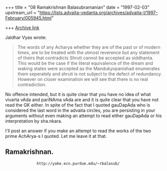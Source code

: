 +++
title = "08 Ramakrishnan Balasubramanian"
date = "1997-02-03"
upstream_url = "https://lists.advaita-vedanta.org/archives/advaita-l/1997-February/005945.html"

+++
[Archive link](https://lists.advaita-vedanta.org/archives/advaita-l/1997-February/005945.html)

Jaldhar Vyas wrote:

>The words of any Acharya whether they are of the past or of modern times,
>are to be treated with the utmost reverence but any statement of theirs
>that contradicts Shruti cannot be accepted as siddhanta.  This would be
>the case if the literal equivalence of the dream and waking states were
>accepted as the Mandukyopanishad enumerates them seperately and shruti is
>not subject to the defect of redundancy.  However on closer examination we
>will see  that there is no real contradiction.

No offence intended, but it is quite clear that you have no idea of what
vivarta vAda and pariNAma vAda are and it is quite clear that you have not read
the GK either. In spite of the fact that I quoted gauDapAda who is considered
the last word in the advaita circles, you are persisting in your arguments
without even making an attempt to read either gauDapAda or his interpretation
by sha.nkara.

I'll post an answer if you make an attempt to read the works of the two prime
AchArya-s I quoted. Let me leave it at that.

Ramakrishnan.
--
                  http://yake.ecn.purdue.edu/~rbalasub/


